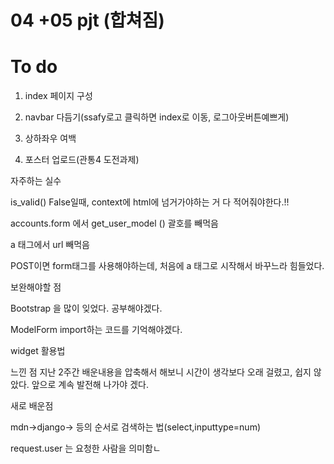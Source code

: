# 04 +05 pjt (합쳐짐)





# To do

1. index 페이지 구성

2. navbar 다듬기(ssafy로고 클릭하면 index로 이동, 로그아웃버튼예쁘게)

3. 상하좌우 여백

4. 포스터 업로드(관통4 도전과제)

   

자주하는 실수

is_valid() False일때, context에 html에 넘거가야하는 거 다 적어줘야한다.!!


accounts.form 에서 get_user_model ()  괄호를 빼먹음


a 태그에서 url 빼먹음


POST이면 form태그를 사용해야하는데, 처음에 a 태그로 시작해서 바꾸느라 힘들었다.



보완해야할 점


Bootstrap 을 많이 잊었다. 공부해야겠다.

ModelForm import하는 코드를 기억해야겠다.

widget 활용법



느낀 점
지난 2주간 배운내용을 압축해서 해보니 시간이 생각보다 오래 걸렸고, 쉽지 않았다. 앞으로 계속 발전해 나가야 겠다.



새로 배운점

mdn->django-> 등의 순서로 검색하는 법(select,inputtype=num)

request.user 는 요청한 사람을 의미함ㄴ